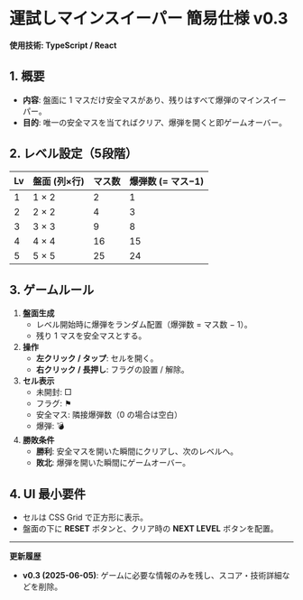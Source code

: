 # 運試しマインスイーパー  簡易仕様 v0.3

**使用技術: TypeScript / React**

## 1. 概要
- **内容**: 盤面に 1 マスだけ安全マスがあり、残りはすべて爆弾のマインスイーパー。  
- **目的**: 唯一の安全マスを当てればクリア、爆弾を開くと即ゲームオーバー。

## 2. レベル設定（5段階）
| Lv | 盤面 (列×行) | マス数 | 爆弾数 (= マス−1) |
|----|--------------|-------|------------------|
| 1 | 1 × 2 | 2 | 1 |
| 2 | 2 × 2 | 4 | 3 |
| 3 | 3 × 3 | 9 | 8 |
| 4 | 4 × 4 | 16 | 15 |
| 5 | 5 × 5 | 25 | 24 |

## 3. ゲームルール
1. **盤面生成**  
   - レベル開始時に爆弾をランダム配置（爆弾数 = マス数 − 1）。  
   - 残り 1 マスを安全マスとする。  
2. **操作**  
   - **左クリック / タップ**: セルを開く。  
   - **右クリック / 長押し**: フラグの設置 / 解除。  
3. **セル表示**  
   - 未開封: □  
   - フラグ: ⚑  
   - 安全マス: 隣接爆弾数（0 の場合は空白）  
   - 爆弾: 💣  
4. **勝敗条件**  
   - **勝利**: 安全マスを開いた瞬間にクリアし、次のレベルへ。  
   - **敗北**: 爆弾を開いた瞬間にゲームオーバー。  

## 4. UI 最小要件
- セルは CSS Grid で正方形に表示。  
- 盤面の下に **RESET** ボタンと、クリア時の **NEXT LEVEL** ボタンを配置。  

---

**更新履歴**  
- **v0.3 (2025-06-05)**: ゲームに必要な情報のみを残し、スコア・技術詳細などを削除。
